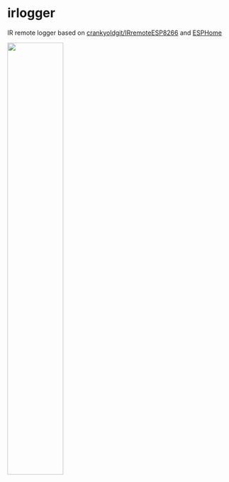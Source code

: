# irlogger
IR remote logger based on [crankyoldgit/IRremoteESP8266](https://github.com/crankyoldgit/IRremoteESP8266) and [ESPHome](https://github.com/esphome/esphome)
<p><a href="./img/logs.jpg?raw=true"><img src="./img/KZW-W002.jpg?raw=true" height="50%" width="50%"></a></p>